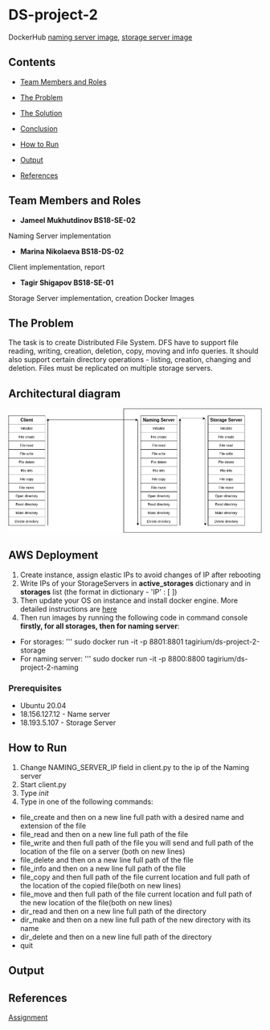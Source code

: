 # DS-project-2

DockerHub [naming server image](https://hub.docker.com/repository/docker/tagirium/ds-project-2-naming), [storage server image](https://hub.docker.com/repository/docker/tagirium/ds-project-2-storage)

## Contents

* [Team Members and Roles](#team-members-and-roles)

* [The Problem](#the-problem)

* [The Solution](#the-solution)

* [Conclusion](#conclusion)

* [How to Run](#how-to-run)

* [Output](#output)

* [References](#references)

## Team Members and Roles

* **Jameel Mukhutdinov BS18-SE-02**

Naming Server implementation

* **Marina Nikolaeva BS18-DS-02**

Client implementation, report

* **Tagir Shigapov BS18-SE-01**

Storage Server implementation, creation Docker Images


## The Problem

The task is to create Distributed File System. DFS have to support file reading, writing, creation, deletion, copy, moving and info queries. It should also support certain directory operations - listing, creation, changing and deletion. Files must be replicated on multiple storage servers.

## Architectural diagram

![diagram](https://github.com/tagirium/DS-project-2/blob/main/diagram.png)

## AWS Deployment
1. Create instance, assign elastic IPs to avoid changes of IP after rebooting
2. Write IPs of your StorageServers in **active_storages** dictionary and in **storages** list (the format in dictionary - 'IP' : [ ]) 
3. Then update your OS on instance and install docker engine. More detailed instructions are [here](https://docs.docker.com/engine/install/ubuntu/)
4. Then run images by running the following code in command console **firstly, for all storages, then for naming server**:
* For storages: ''' sudo docker run -it -p 8801:8801 tagirium/ds-project-2-storage
* For naming server: ''' sudo docker run -it -p 8800:8800 tagirium/ds-project-2-naming

### Prerequisites
* Ubuntu 20.04
* 18.156.127.12 - Name server
* 18.193.5.107 - Storage Server

## How to Run
1. Change NAMING_SERVER_IP field in client.py to the ip of the Naming server
2. Start client.py
3. Type _init_
3. Type in one of the following commands:
* file_create and then on a new line full path with a desired name and extension of the file
* file_read and then on a new line full path of the file
* file_write and then full path of the file you will send and full path of the location of the file on a server (both on new lines)
* file_delete and then on a new line full path of the file
* file_info and then on a new line full path of the file
* file_copy and then full path of the file current location and full path of the location of the copied file(both on new lines)
* file_move and then full path of the file current location and full path of the new location of the file(both on new lines)
* dir_read and then on a new line full path of the directory
* dir_make and then on a new line full path of the new directory with its name
* dir_delete and then on a new line full path of the directory
* quit


## Output



## References

[Assignment](https://docs.google.com/document/d/1Is2QFO20RjxVrZMSMCxsBa-FUgGgaIJ7e_o3CeQKN6w/edit#)

